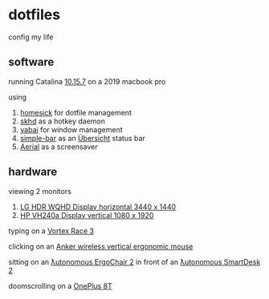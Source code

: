 # dotfiles

config my life

## software
running Catalina [10.15.7](https://support.apple.com/kb/DL2051?locale=en_US) on a 2019 macbook pro

using 
1. [homesick](https://github.com/technicalpickles/homesick) for dotfile management
2. [skhd](https://github.com/koekeishiya/skhd) as a hotkey daemon
3. [yabai](https://github.com/koekeishiya/yabai) for window management
4. [simple-bar](https://github.com/Jean-Tinland/simple-bar) as an [Übersicht](https://github.com/felixhageloh/uebersicht) status bar
5. [Aerial](https://github.com/JohnCoates/Aerial) as a screensaver

## hardware

viewing 2 monitors
1. [LG HDR WQHD Display horizontal 3440 x 1440](https://www.amazon.com/LG-34WN80C-B-inch-Connectivity-Compatibility/dp/B07YGZ7C1K/ref=sxts_sxwds-bia-wc-nc-drs1_0)
2. [HP VH240a Display vertical 1080 x 1920](https://www.amazon.com/HP-23-8-inch-Adjustment-Speakers-VH240a/dp/B072M34RQC)

typing on a [Vortex Race 3](https://mechanicalkeyboards.com/shop/index.php?l=product_detail&p=3917)

clicking on an [Anker wireless vertical ergonomic mouse](https://www.amazon.com/Anker-Wireless-Vertical-Ergonomic-Optical/dp/B00BIFNTMC/ref=sr_1_3)

sitting on an [ƛutonomous ErgoChair 2](https://www.autonomous.ai/office-chairs/ergonomic-chair?option20=54) in front of an [ƛutonomous SmartDesk 2](https://www.autonomous.ai/standing-desks/smartdesk-2-home?option1=1&option2=7&option16=36&option17=1881)

doomscrolling on a [OnePlus 8T](https://www.oneplus.com/8t)
